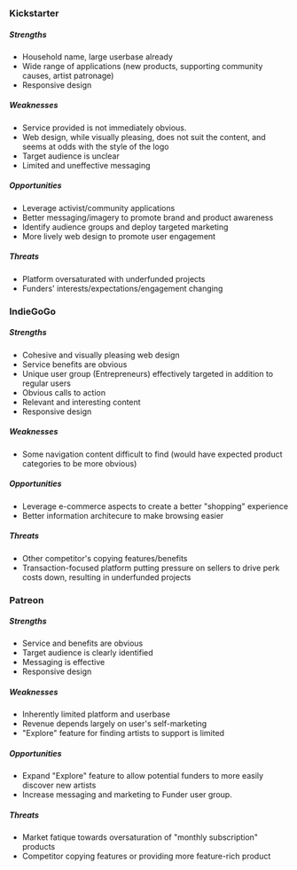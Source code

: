 
### Kickstarter

##### Strengths
- Household name, large userbase already
- Wide range of applications (new products, supporting community causes, artist patronage)
- Responsive design

##### Weaknesses
- Service provided is not immediately obvious.
- Web design, while visually pleasing, does not suit the content, and seems at odds with the style of the logo
- Target audience is unclear
- Limited and uneffective messaging

##### Opportunities
- Leverage activist/community applications
- Better messaging/imagery to promote brand and product awareness
- Identify audience groups and deploy targeted marketing
- More lively web design to promote user engagement

##### Threats
- Platform oversaturated with underfunded projects
- Funders' interests/expectations/engagement changing



### IndieGoGo
##### Strengths
- Cohesive and visually pleasing web design
- Service benefits are obvious
- Unique user group (Entrepreneurs) effectively targeted in addition to regular users 
- Obvious calls to action
- Relevant and interesting content
- Responsive design

##### Weaknesses
- Some navigation content difficult to find (would have expected product categories to be more obvious)

##### Opportunities
- Leverage e-commerce aspects to create a better "shopping" experience
- Better information architecure to make browsing easier

##### Threats
- Other competitor's copying features/benefits
- Transaction-focused platform putting pressure on sellers to drive perk costs down, resulting in underfunded projects



### Patreon
##### Strengths
- Service and benefits are obvious
- Target audience is clearly identified
- Messaging is effective
- Responsive design

##### Weaknesses
- Inherently limited platform and userbase
- Revenue depends largely on user's self-marketing
- "Explore" feature for finding artists to support is limited

##### Opportunities
- Expand "Explore" feature to allow potential funders to more easily discover new artists
- Increase messaging and marketing to Funder user group.

##### Threats
- Market fatique towards oversaturation of "monthly subscription" products
- Competitor copying features or providing more feature-rich product
